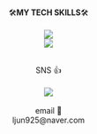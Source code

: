 <!-- <div align="center">
<img src="https://capsule-render.vercel.app/api?type=waving&color=0:DAA520, 100:654ea3&height=230&section=header&text=Junyoung's&fontSize=30&fontColor=ffdde1&fontAlignY=30&descAlign=65&descSize=50&section=header&desc=github&descSize=50&descAlignY=30">
</div>
--> 
<p align="center">
 🛠️<b>MY TECH SKILLS</b>🛠️
 <br><br>
  <a href="https://skillicons.dev">
    <img src="https://skillicons.dev/icons?i=html,css,js,vscode,firebase" /> <br>
    <img src="https://skillicons.dev/icons?i=react,nodejs,github,sass" />
  </a>
</p>
 
 <br>
<div align="center">
  SNS 👍<br><br>
<a href="https://www.instagram.com/feb.25jy/" target="_blank"><img src="https://skillicons.dev/icons?i=instagram" /></a>
<br><br>
email 📧<br>
ljun925@naver.com
<br>
</div>
<br>

<div align=center>
<!-- 
![moko0428's github stats](https://github-readme-stats.vercel.app/api?username=moko0428&show_icons=true)
<div align="center">
<img src="https://capsule-render.vercel.app/api?type=waving&color=0:DAA520, 100:654ea3&height=170&section=footer">
</div>
-->
